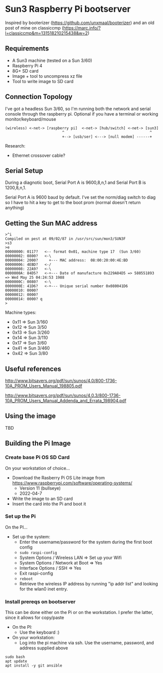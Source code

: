 # Sun3 Raspberry Pi bootserver 

Inspired by booterizer (https://github.com/unxmaal/booterizer) and an old post of mine on classiccmp (https://marc.info/?l=classiccmp&m=131518210215438&w=2)

## Requirements

* A Sun3 machine (tested on a Sun 3/60)
* Raspberry Pi 4
* 8G+ SD card
* Image + tool to uncompress xz file
* Tool to write image to SD card


## Connection Topology 

I've got a headless Sun 3/60, so I'm running both the network and serial console
through the raspberry pi.  Optional if you have a terminal or working monitor/keyboard/mouse
````
(wireless) <-net-> [raspberry pi]  <-net-> [hub/switch] <-net-> [sun3]
                          ^                                       ^
                          +--> [usb/ser] <---> [null modem] ------+
````

Research:
* Ethernet crossover cable?

## Serial Setup

During a diagnotic boot, Serial Port A is 9600,8,n,1 and Serial Port B is 1200,8,n,1.


Serial Port A is 9600 baud by default.  I've set the norm/diag switch to diag so I have to hit a key to get to the boot prom (normal doesn't return anything)

## Getting the Sun MAC address

```
>^i
Compiled on pest at 09/02/87 in /usr/src/sun/mon3/SUN3F
>s3
>e
00000000: 0117?   <-- format 0x01, machine type 17  (Sun 3/60)
00000002: 0800?   <-\
00000004: 2000?     +--- MAC address:  08:00:20:00:4E:BD
00000006: 4EBD?   <-/
00000008: 22A9?   <-\
0000000A: 84D5?   <-+--- Date of manufacture 0x229A84D5 => 580551893 => Wed May 25 04:24:53 1988
0000000C: 0080?   <-\
0000000E: 41D6?   <-+--- Unique serial number 0x080041D6
00000010: 0000? 
00000012: 0000? 
00000014: 0000? q
>
```

Machine types:
* 0x11 => Sun 3/160
* 0x12 => Sun 3/50
* 0x13 => Sun 3/260
* 0x14 => Sun 3/110
* 0x17 => Sun 3/60
* 0x41 => Sun 3/460
* 0x42 => Sun 3/80




## Useful references

http://www.bitsavers.org/pdf/sun/sunos/4.0/800-1736-10A_PROM_Users_Manual_198805.pdf

http://www.bitsavers.org/pdf/sun/sunos/4.0.3/800-1736-10A_PROM_Users_Manual_Addenda_and_Errata_198904.pdf



## Using the image

TBD



## Building the Pi Image

### Create base Pi OS SD Card

On your workstation of choice... 

* Download the Rasberry Pi OS Lite image from https://www.raspberrypi.com/software/operating-systems/
    * Version 11 (bullseye)
    * 2022-04-7
* Write the image to an SD card
* Insert the card into the Pi and boot it

### Set up the Pi 

On the PI...

* Set up the system:
    * Enter the username/password for the system during the first boot config
    * `sudo raspi-config`
    * System Options / Wireless LAN => Set up your Wifi
    * System Options / Network at Boot => Yes
    * Interface Options / SSH  =>  Yes
    * Exit raspi-config
    * `reboot`
    * Retrieve the wireless IP address by running "ip addr list" and looking for the wlan0 inet entry.

### Install prereqs on bootserver
This can be done either on the Pi or on the workstation.  I prefer the 
latter, since it allows for copy/paste  

* On the PI:
    * Use the keyboard :)
* On your workstation:
    * Log into the pi machine via ssh.  Use the username, password, and address supplied above

````
sudo bash
apt update
apt install -y git ansible 


````